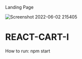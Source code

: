 Landing Page

![Screenshot 2022-06-02 215405](https://user-images.githubusercontent.com/99668292/171678129-fb4b589f-496e-40ad-a6bf-04e2643305bf.jpg)
# REACT-CART-I

How to run: npm start
